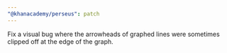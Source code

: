 ```yaml
---
"@khanacademy/perseus": patch
---
```


Fix a visual bug where the arrowheads of graphed lines were sometimes clipped off at the edge of the graph.
